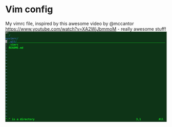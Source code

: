 # Vim config
My vimrc file, inspired by this awesome video by @mccantor https://www.youtube.com/watch?v=XA2WjJbmmoM - really awesome stuff!
![vimrc](https://github.com/MicheleMorelli/myvimrc/blob/master/vimrc.gif)

